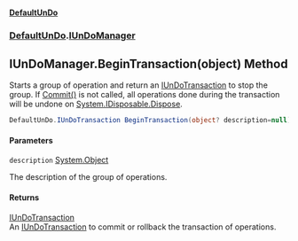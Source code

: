 #### [DefaultUnDo](../../index.md 'index')
### [DefaultUnDo](../../index.md#DefaultUnDo 'DefaultUnDo').[IUnDoManager](index.md 'DefaultUnDo\.IUnDoManager')

## IUnDoManager\.BeginTransaction\(object\) Method

Starts a group of operation and return an [IUnDoTransaction](../IUnDoTransaction/index.md 'DefaultUnDo\.IUnDoTransaction') to stop the group\.
If [Commit\(\)](../IUnDoTransaction/Commit().md 'DefaultUnDo\.IUnDoTransaction\.Commit\(\)') is not called, all operations done during the transaction will be undone on [System\.IDisposable\.Dispose](https://docs.microsoft.com/en-us/dotnet/api/System.IDisposable.Dispose 'System\.IDisposable\.Dispose')\.

```csharp
DefaultUnDo.IUnDoTransaction BeginTransaction(object? description=null);
```
#### Parameters

<a name='DefaultUnDo.IUnDoManager.BeginTransaction(object).description'></a>

`description` [System\.Object](https://docs.microsoft.com/en-us/dotnet/api/System.Object 'System\.Object')

The description of the group of operations\.

#### Returns
[IUnDoTransaction](../IUnDoTransaction/index.md 'DefaultUnDo\.IUnDoTransaction')  
An [IUnDoTransaction](../IUnDoTransaction/index.md 'DefaultUnDo\.IUnDoTransaction') to commit or rollback the transaction of operations\.
